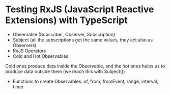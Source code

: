 # Testing RxJS (JavaScript Reactive Extensions) with TypeScript

* Observable (Subscriber, Observer, Subscription)
* Subject (all the subscriptions get the same values, they act also as Observers)
* RxJS Operators
* Cold and Hot Observables

Cold ones produce data inside the Observable, and the hot ones helps us to produce
data outside them (we reach this with Subject())

* Functions to create Observables: of, from, fromEvent, range, interval, timer